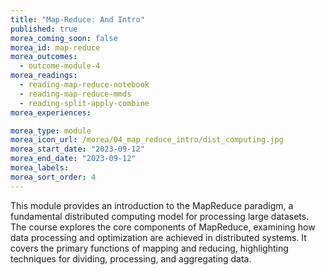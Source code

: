 ```yaml
---
title: "Map-Reduce: And Intro"
published: true
morea_coming_soon: false
morea_id: map-reduce
morea_outcomes:
  - outcome-module-4
morea_readings:
  - reading-map-reduce-notebook
  - reading-map-reduce-mmds
  - reading-split-apply-combine
morea_experiences:

morea_type: module
morea_icon_url: /morea/04_map_reduce_intro/dist_computing.jpg
morea_start_date: "2023-09-12"
morea_end_date: "2023-09-12"
morea_labels:
morea_sort_order: 4
---
```


This module provides an introduction to the MapReduce paradigm, a fundamental distributed computing model for processing large datasets. The course explores the core components of MapReduce, examining how data processing and optimization are achieved in distributed systems. It covers the primary functions of mapping and reducing, highlighting techniques for dividing, processing, and aggregating data. 